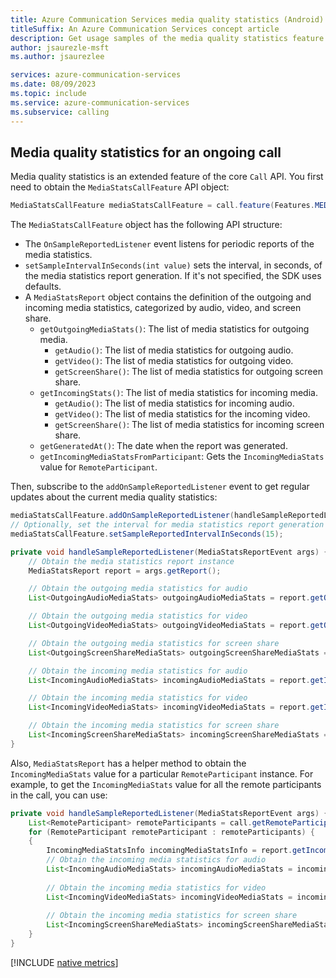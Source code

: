 ```yaml
---
title: Azure Communication Services media quality statistics (Android)
titleSuffix: An Azure Communication Services concept article
description: Get usage samples of the media quality statistics feature for Android native.
author: jsaurezle-msft
ms.author: jsaurezlee

services: azure-communication-services
ms.date: 08/09/2023
ms.topic: include
ms.service: azure-communication-services
ms.subservice: calling
---
```


## Media quality statistics for an ongoing call

Media quality statistics is an extended feature of the core `Call` API. You first need to obtain the `MediaStatsCallFeature` API object:

```java
MediaStatsCallFeature mediaStatsCallFeature = call.feature(Features.MEDIA_STATS);
```

The `MediaStatsCallFeature` object has the following API structure:

- The `OnSampleReportedListener` event listens for periodic reports of the media statistics.
- `setSampleIntervalInSeconds(int value)` sets the interval, in seconds, of the media statistics report generation. If it's not specified, the SDK uses defaults.
- A `MediaStatsReport` object contains the definition of the outgoing and incoming media statistics, categorized by audio, video, and screen share.
  - `getOutgoingMediaStats()`: The list of media statistics for outgoing media.
    - `getAudio()`: The list of media statistics for outgoing audio.
    - `getVideo()`: The list of media statistics for outgoing video.
    - `getScreenShare()`: The list of media statistics for outgoing screen share.
  - `getIncomingStats()`: The list of media statistics for incoming media.
    - `getAudio()`: The list of media statistics for incoming audio.
    - `getVideo()`: The list of media statistics for the incoming video.
    - `getScreenShare()`: The list of media statistics for incoming screen share.
  - `getGeneratedAt()`: The date when the report was generated.
  - `getIncomingMediaStatsFromParticipant`: Gets the `IncomingMediaStats` value for `RemoteParticipant`.

Then, subscribe to the `addOnSampleReportedListener` event to get regular updates about the current media quality statistics:

```java
mediaStatsCallFeature.addOnSampleReportedListener(handleSampleReportedListener);
// Optionally, set the interval for media statistics report generation
mediaStatsCallFeature.setSampleReportedIntervalInSeconds(15);

private void handleSampleReportedListener(MediaStatsReportEvent args) {
    // Obtain the media statistics report instance
    MediaStatsReport report = args.getReport();

    // Obtain the outgoing media statistics for audio
    List<OutgoingAudioMediaStats> outgoingAudioMediaStats = report.getOutgoingMediaStats().getAudio();

    // Obtain the outgoing media statistics for video
    List<OutgoingVideoMediaStats> outgoingVideoMediaStats = report.getOutgoingMediaStats().getVideo();

    // Obtain the outgoing media statistics for screen share
    List<OutgoingScreenShareMediaStats> outgoingScreenShareMediaStats = report.getOutgoingMediaStats().getScreenShare();

    // Obtain the incoming media statistics for audio
    List<IncomingAudioMediaStats> incomingAudioMediaStats = report.getIncomingMediaStats().getAudio();

    // Obtain the incoming media statistics for video
    List<IncomingVideoMediaStats> incomingVideoMediaStats = report.getIncomingMediaStats().getVideo();

    // Obtain the incoming media statistics for screen share
    List<IncomingScreenShareMediaStats> incomingScreenShareMediaStats = report.getIncomingMediaStats().getScreenShare();
}
```

Also, `MediaStatsReport` has a helper method to obtain the `IncomingMediaStats` value for a particular `RemoteParticipant` instance.
For example, to get the `IncomingMediaStats` value for all the remote participants in the call, you can use:

```java
private void handleSampleReportedListener(MediaStatsReportEvent args) {
    List<RemoteParticipant> remoteParticipants = call.getRemoteParticipants();
    for (RemoteParticipant remoteParticipant : remoteParticipants) {
    {
        IncomingMediaStatsInfo incomingMediaStatsInfo = report.getIncomingMediaStatsFromParticipant(remoteParticipant.getIdentifier());
        // Obtain the incoming media statistics for audio
        List<IncomingAudioMediaStats> incomingAudioMediaStats = incomingMediaStatsInfo.getAudio();
    
        // Obtain the incoming media statistics for video
        List<IncomingVideoMediaStats> incomingVideoMediaStats = incomingMediaStatsInfo.getVideo();
    
        // Obtain the incoming media statistics for screen share
        List<IncomingScreenShareMediaStats> incomingScreenShareMediaStats = incomingMediaStatsInfo.getScreenShare();
    }
}
```

[!INCLUDE [native metrics](media-stats-native-metrics.md)]
